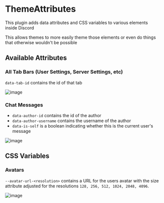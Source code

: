 # ThemeAttributes

This plugin adds data attributes and CSS variables to various elements inside Discord

This allows themes to more easily theme those elements or even do things that otherwise wouldn't be possible

## Available Attributes

### All Tab Bars (User Settings, Server Settings, etc)

`data-tab-id` contains the id of that tab

![image](https://github.com/Rivercord/Rivercord/assets/45497981/1263b782-f673-4f09-820c-4cc366d062ad)

### Chat Messages

- `data-author-id` contains the id of the author
- `data-author-username` contains the username of the author
- `data-is-self` is a boolean indicating whether this is the current user's message

![image](https://github.com/Rivercord/Rivercord/assets/45497981/34bd5053-3381-402f-82b2-9c812cc7e122)

## CSS Variables

### Avatars

`--avatar-url-<resolution>` contains a URL for the users avatar with the size attribute adjusted for the resolutions `128, 256, 512, 1024, 2048, 4096`.

![image](https://github.com/Rivercord/Rivercord/assets/26598490/192ddac0-c827-472f-9933-fa99ff36f723)
